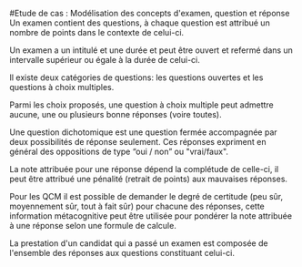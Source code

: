 #Etude de cas : Modélisation des concepts d'examen, question et réponse
Un examen contient des questions, à chaque question est attribué un nombre de points dans le contexte de celui-ci.

Un examen a un intitulé et une durée et peut être ouvert et refermé dans un intervalle supérieur ou égale à la durée de celui-ci.

Il existe deux catégories de questions: les questions ouvertes et les questions à choix multiples.

Parmi les choix proposés, une question à choix multiple peut admettre aucune, une ou plusieurs bonne réponses (voire toutes).

Une question dichotomique est une question fermée accompagnée par deux possibilités de réponse seulement. Ces réponses expriment en général des oppositions de type “oui / non” ou "vrai/faux".

La note attribuée pour une réponse dépend la complétude de celle-ci, il peut être attribué une pénalité (retrait de points) aux mauvaises réponses.

Pour les QCM il est possible de demander le degré de certitude (peu sûr, moyennement sûr, tout à fait sûr) pour chacune des réponses, cette information métacognitive peut être utilisée pour pondérer la note attribuée à une réponse selon une formule de calcule.

La prestation d'un candidat qui a passé un examen est composée de l'ensemble des réponses aux questions constituant celui-ci.
